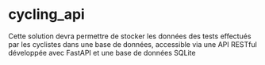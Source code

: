 # cycling_api
Cette solution devra permettre de stocker les données des tests effectués par les cyclistes dans une base de données, accessible via une API RESTful développée avec FastAPI et une base de données SQLite
